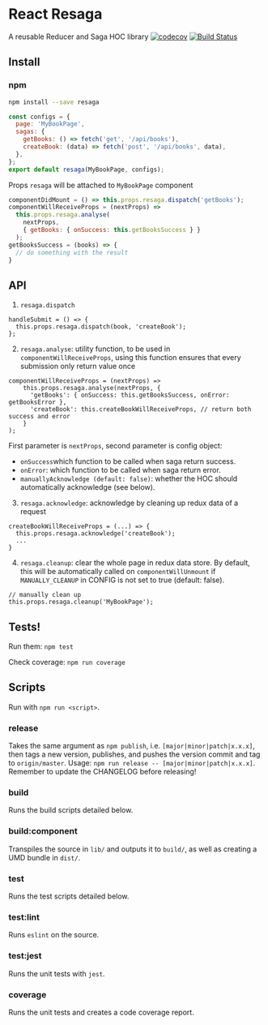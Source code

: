 # React Resaga
A reusable Reducer and Saga HOC library
[![codecov](https://codecov.io/gh/QuanDhz/resaga/branch/master/graph/badge.svg)](https://codecov.io/gh/QuanDhz/resaga)
[![Build Status](https://travis-ci.org/QuanDhz/resaga.svg?branch=master)](https://travis-ci.org/QuanDhz/resaga)

## Install

### npm

```bash
npm install --save resaga
```

```js
const configs = {
  page: 'MyBookPage',
  sagas: {
    getBooks: () => fetch('get', '/api/books'),
    createBook: (data) => fetch('post', '/api/books', data),
  },
};
export default resaga(MyBookPage, configs);
```
Props `resaga` will be attached to `MyBookPage` component
```js
componentDidMount = () => this.props.resaga.dispatch('getBooks');
componentWillReceiveProps = (nextProps) =>
  this.props.resaga.analyse(
    nextProps,
    { getBooks: { onSuccess: this.getBooksSuccess } }
  );
getBooksSuccess = (books) => {
  // do something with the result
}
```

## API
1. `resaga.dispatch`
```
handleSubmit = () => {
  this.props.resaga.dispatch(book, 'createBook');
};
```
2. `resaga.analyse`: utility function, to be used in `componentWillReceiveProps`, using this function ensures that every submission only return value once
```
componentWillReceiveProps = (nextProps) => 
    this.props.resaga.analyse(nextProps, {
      'getBooks': { onSuccess: this.getBooksSuccess, onError: getBooksError },
      'createBook': this.createBookWillReceiveProps, // return both success and error
    }
);
```
First parameter is `nextProps`, second parameter is config object:
- `onSuccess`which function to be called when saga return success.
- `onError`: which function to be called when saga return error.
- `manuallyAcknowledge (default: false)`:  whether the HOC should automatically acknowledge (see below).
3. `resaga.acknowledge`: acknowledge by cleaning up redux data of a request
```
createBookWillReceiveProps = (...) => {
  this.props.resaga.acknowledge('createBook');
  ...
}
```
4. `resaga.cleanup`: clear the whole page in redux data store. By default, this will be automatically called on `componentWillUnmount` if `MANUALLY_CLEANUP` in CONFIG is not set to true (default: false).
```
// manually clean up
this.props.resaga.cleanup('MyBookPage');
```

## Tests!

Run them:
`npm test`

Check coverage:
`npm run coverage`

## Scripts
Run with `npm run <script>`.

### release
Takes the same argument as `npm publish`, i.e. `[major|minor|patch|x.x.x]`, then tags a new version, publishes, and pushes the version commit and tag to `origin/master`. Usage: `npm run release -- [major|minor|patch|x.x.x]`. Remember to update the CHANGELOG before releasing!

### build
Runs the build scripts detailed below.

### build:component
Transpiles the source in `lib/` and outputs it to `build/`, as well as creating a UMD bundle in `dist/`.

### test
Runs the test scripts detailed below.

### test:lint
Runs `eslint` on the source.

### test:jest
Runs the unit tests with `jest`.

### coverage
Runs the unit tests and creates a code coverage report.
